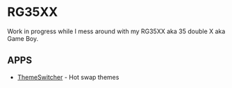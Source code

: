 # RG35XX

Work in progress while I mess around with my RG35XX aka 35 double X aka Game Boy.

## APPS

- [ThemeSwitcher](/ThemeSwitcher) - Hot swap themes
